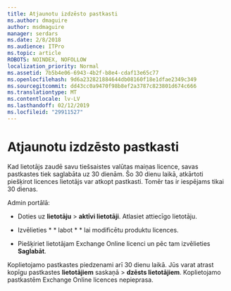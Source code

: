 ```yaml
---
title: Atjaunotu izdzēsto pastkasti
ms.author: dmaguire
author: msdmaguire
manager: serdars
ms.date: 2/8/2018
ms.audience: ITPro
ms.topic: article
ROBOTS: NOINDEX, NOFOLLOW
localization_priority: Normal
ms.assetid: 7b5b4e06-6943-4b2f-b8e4-cdaf13e65c77
ms.openlocfilehash: 9d6a232821884644db08160f18e1dfae2349c349
ms.sourcegitcommit: dd43cc0a9470f98b8ef2a3787c823801d674c666
ms.translationtype: MT
ms.contentlocale: lv-LV
ms.lasthandoff: 02/12/2019
ms.locfileid: "29911527"
---
```

# <a name="restore-a-deleted-mailbox"></a>Atjaunotu izdzēsto pastkasti

Kad lietotājs zaudē savu tiešsaistes valūtas maiņas licence, savas pastkastes tiek saglabāta uz 30 dienām. Šo 30 dienu laikā, atkārtoti piešķirot licences lietotājs var atkopt pastkasti. Tomēr tas ir iespējams tikai 30 dienas.
  
Admin portālā:
  
- Doties uz **lietotāju** \> **aktīvi lietotāji**. Atlasiet attiecīgo lietotāju.
    
- Izvēlieties * * labot * * lai modificētu produktu licences. 
    
- Piešķiriet lietotājam Exchange Online licenci un pēc tam izvēlieties **Saglabāt**.
    
Koplietojamo pastkastes piedzenami arī 30 dienu laikā. Jūs varat atrast kopīgu pastkastes **lietotājiem** saskaņā \> **dzēsts lietotājiem**. Koplietojamo pastkastēm Exchange Online licences nepieprasa.
  

